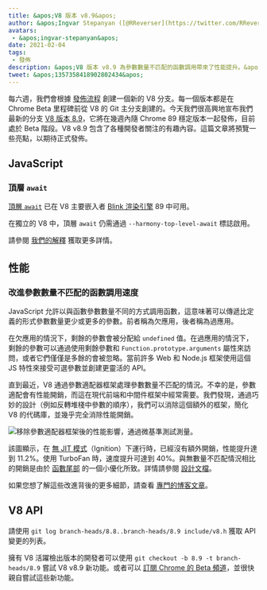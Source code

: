 ```yaml
---
title: &apos;V8 版本 v8.9&apos;
author: &apos;Ingvar Stepanyan ([@RReverser](https://twitter.com/RReverser)), 等待通話中&apos;
avatars:
 - &apos;ingvar-stepanyan&apos;
date: 2021-02-04
tags:
 - 發佈
description: &apos;V8 版本 v8.9 為參數數量不匹配的函數調用帶來了性能提升。&apos;
tweet: &apos;1357358418902802434&apos;
---
```

每六週，我們會根據 [發佈流程](https://v8.dev/docs/release-process) 創建一個新的 V8 分支。每一個版本都是在 Chrome Beta 里程碑前從 V8 的 Git 主分支創建的。今天我們很高興地宣布我們最新的分支 [V8 版本 8.9](https://chromium.googlesource.com/v8/v8.git/+log/branch-heads/8.9)，它將在幾週內隨 Chrome 89 穩定版本一起發佈，目前處於 Beta 階段。V8 v8.9 包含了各種開發者關注的有趣內容。這篇文章將預覽一些亮點，以期待正式發佈。

<!--truncate-->
## JavaScript

### 頂層 `await`

[頂層 `await`](https://v8.dev/features/top-level-await) 已在 V8 主要嵌入者 [Blink 渲染引擎](https://www.chromium.org/blink) 89 中可用。

在獨立的 V8 中，頂層 `await` 仍需通過 `--harmony-top-level-await` 標誌啟用。

請參閱 [我們的解釋](https://v8.dev/features/top-level-await) 獲取更多詳情。

## 性能

### 改進參數數量不匹配的函數調用速度

JavaScript 允許以與函數參數數量不同的方式調用函數，這意味著可以傳遞比定義的形式參數數量更少或更多的參數。前者稱為欠應用，後者稱為過應用。

在欠應用的情況下，剩餘的參數會被分配給 `undefined` 值。在過應用的情況下，剩餘的參數可以通過使用剩餘參數和 `Function.prototype.arguments` 屬性來訪問，或者它們僅僅是多餘的會被忽略。當前許多 Web 和 Node.js 框架使用這個 JS 特性來接受可選參數並創建更靈活的 API。

直到最近，V8 通過參數適配器框架處理參數數量不匹配的情況。不幸的是，參數適配會有性能開銷，而這在現代前端和中間件框架中經常需要。我們發現，通過巧妙的設計（例如反轉堆棧中參數的順序），我們可以消除這個額外的框架，簡化 V8 的代碼庫，並幾乎完全消除性能開銷。

![移除參數適配器框架後的性能影響，通過微基準測試測量。](/_img/v8-release-89/perf.svg)

該圖顯示，在 [無 JIT 模式](https://v8.dev/blog/jitless)（Ignition）下運行時，已經沒有額外開銷，性能提升達到 11.2%。使用 TurboFan 時，速度提升可達到 40%。與無數量不匹配情況相比的開銷是由於 [函數尾部](https://source.chromium.org/chromium/chromium/src/+/master:v8/src/compiler/backend/x64/code-generator-x64.cc;l=4905;drc=5056f555010448570f7722708aafa4e55e1ad052) 的一個小優化所致。詳情請參閱 [設計文檔](https://docs.google.com/document/d/15SQV4xOhD3K0omGJKM-Nn8QEaskH7Ir1VYJb9_5SjuM/edit)。

如果您想了解這些改進背後的更多細節，請查看 [專門的博客文章](https://v8.dev/blog/adaptor-frame)。

## V8 API

請使用 `git log branch-heads/8.8..branch-heads/8.9 include/v8.h` 獲取 API 變更的列表。

擁有 V8 活躍檢出版本的開發者可以使用 `git checkout -b 8.9 -t branch-heads/8.9` 嘗試 V8 v8.9 新功能。或者可以 [訂閱 Chrome 的 Beta 頻道](https://www.google.com/chrome/browser/beta.html)，並很快親自嘗試這些新功能。

